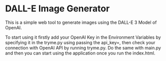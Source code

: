 # DALL-E Image Generator
This is a simple web tool to generate images using the DALL-E 3 Model of OpenAI.

To start using it firstly add your OpenAI Key in the Environment Variables by specifying it in the tryme.py using passing the api_key=<your key>, then check your connection with OpenAI API by running tryme.py. Do the same with main.py and then you can start using the application once you run the index.html.
